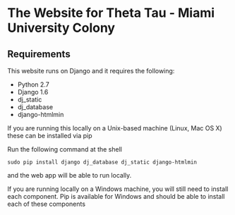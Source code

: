 # The Website for Theta Tau - Miami University Colony

## Requirements

This website runs on Django and it requires the following: 

* Python 2.7
* Django 1.6
* dj_static
* dj_database
* django-htmlmin

If you are running this locally on a Unix-based machine (Linux, Mac OS X) these can be installed via pip

Run the following command at the shell

    sudo pip install django dj_database dj_static django-htmlmin
    
and the web app will be able to run locally.

If you are running locally on a Windows machine, you will still need to install each component.
Pip is available for Windows and should be able to install each of these components